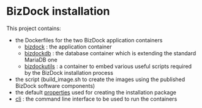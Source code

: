 # BizDock installation

This project contains:
* the Dockerfiles for the two BizDock application containers
  * [bizdock](https://github.com/theAgileFactory/bizdock-installation/tree/master/bizdock) : the application container
  * [bizdockdb](https://github.com/theAgileFactory/bizdock-installation/tree/master/bizdockdb) : the database container which is extending the standard MariaDB one
  * [bizdockutils](https://github.com/theAgileFactory/bizdock-installation/tree/master/bizdockutils) : a container to embed various useful scripts required by the BizDock installation process
* the script (build_image.sh to create the images using the published BizDock software components)
* the default [properties](https://github.com/theAgileFactory/bizdock-installation/tree/master/default-configuration) used for creating the installation package
* [cli](https://github.com/theAgileFactory/bizdock-installation/tree/master/cli) : the command line interface to be used to run the containers
